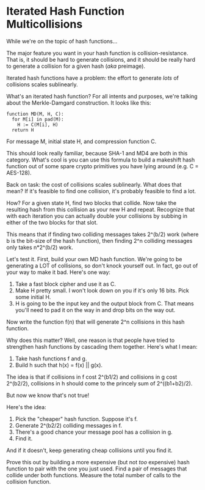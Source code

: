 # Iterated Hash Function Multicollisions

While we're on the topic of hash functions...

The major feature you want in your hash function is
collision-resistance. That is, it should be hard to generate
collisions, and it should be really hard to generate a collision for a
given hash (*aka* preimage).

Iterated hash functions have a problem: the effort to generate *lots*
of collisions scales sublinearly.

What's an iterated hash function? For all intents and purposes, we're
talking about the Merkle-Damgard construction. It looks like this:

    function MD(M, H, C):
      for M[i] in pad(M):
        H := C(M[i], H)
      return H

For message M, initial state H, and compression function C.

This should look really familiar, because SHA-1 and MD4 are both in
this category. What's cool is you can use this formula to build a
makeshift hash function out of some spare crypto primitives you have
lying around (e.g. C = AES-128).

Back on task: the cost of collisions scales sublinearly. What does
that mean? If it's feasible to find one collision, it's probably
feasible to find a lot.

How? For a given state H, find two blocks that collide. Now take the
resulting hash from this collision as your new H and repeat. Recognize
that with each iteration you can actually double your collisions by
subbing in either of the two blocks for that slot.

This means that if finding two colliding messages takes 2^(b/2) work
(where b is the bit-size of the hash function), then finding 2^n
colliding messages only takes n*2^(b/2) work.

Let's test it. First, build your own MD hash function. We're going to
be generating a LOT of collisions, so don't knock yourself out. In
fact, go out of your way to make it bad. Here's one way:

1. Take a fast block cipher and use it as C.
2. Make H pretty small. I won't look down on you if it's only 16 bits.
   Pick some initial H.
3. H is going to be the input key and the output block from C. That
   means you'll need to pad it on the way in and drop bits on the way
   out.

Now write the function f(n) that will generate 2^n collisions in this
hash function.

Why does this matter? Well, one reason is that people have tried to
strengthen hash functions by cascading them together. Here's what I
mean:

1. Take hash functions f and g.
2. Build h such that h(x) = f(x) || g(x).

The idea is that if collisions in f cost 2^(b1/2) and collisions in g
cost 2^(b2/2), collisions in h should come to the princely sum of
2^((b1+b2)/2).

But now we know that's not true!

Here's the idea:

1. Pick the "cheaper" hash function. Suppose it's f.
2. Generate 2^(b2/2) colliding messages in f.
3. There's a good chance your message pool has a collision in g.
4. Find it.

And if it doesn't, keep generating cheap collisions until you find it.

Prove this out by building a more expensive (but not *too* expensive)
hash function to pair with the one you just used. Find a pair of
messages that collide under both functions. Measure the total number
of calls to the collision function.
